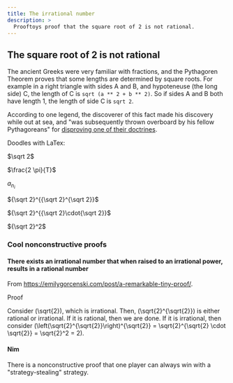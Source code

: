 ```yaml
---
title: The irrational number
description: >
  Prooftoys proof that the square root of 2 is not rational.
---
```


## The square root of 2 is not rational

The ancient Greeks were very familiar with fractions, and the
Pythagoren Theorem proves that some lengths are determined by square
roots.  For example in a right triangle with sides A and B, and
hypoteneuse (the long side) C, the length of C is
`sqrt (a ** 2 + b ** 2)`.  So if sides A and B both have length 1,
the length of side C is `sqrt 2`.

According to one legend, the discoverer of this fact made his
discovery while out at sea, and "was subsequently thrown overboard by
his fellow Pythagoreans" for [disproving one of their
doctrines](https://en.wikipedia.org/wiki/Irrational_number#Ancient_Greece).

Doodles with LaTex:

$\sqrt 2$

$\frac{2 \pi}{T}$

$a_{n_i}$

${\sqrt 2}^{{\sqrt 2}^{\sqrt 2}}$

${\sqrt 2}^{{\sqrt 2}\cdot{\sqrt 2}}$​

${\sqrt 2}^2$

### Cool nonconstructive proofs

#### There exists an irrational number that when raised to an irrational power, results in a rational number

From https://emilygorcenski.com/post/a-remarkable-tiny-proof/.

Proof

Consider \(\sqrt{2}\), which is irrational. Then, \(\sqrt{2}^{\sqrt{2}}\) is either rational or irrational. If it is rational, then we are done. If it is irrational, then consider \(\left(\sqrt{2}^{\sqrt{2}}\right)^{\sqrt{2}} = \sqrt{2}^{\sqrt{2} \cdot \sqrt{2}} = \sqrt{2}^2 = 2\).

#### Nim

There is a nonconstructive proof that one player can always win with a "strategy-stealing" strategy.
